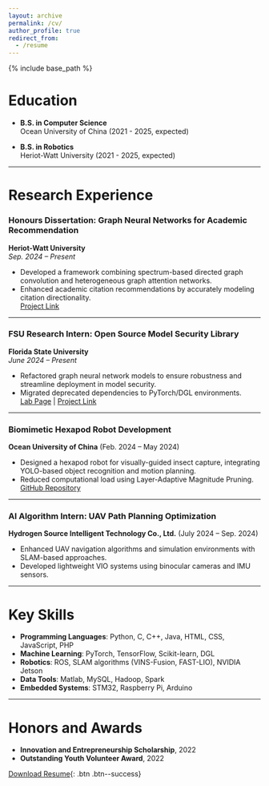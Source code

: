 ```yaml
---
layout: archive
permalink: /cv/
author_profile: true
redirect_from:
  - /resume
---
```


{% include base_path %}

Education
======
* **B.S. in Computer Science**  
  Ocean University of China (2021 - 2025, expected)

* **B.S. in Robotics**  
  Heriot-Watt University (2021 - 2025, expected)

---


Research Experience
======
### **Honours Dissertation: Graph Neural Networks for Academic Recommendation**  
**Heriot-Watt University**  
*Sep. 2024 – Present*  
- Developed a framework combining spectrum-based directed graph convolution and heterogeneous graph attention networks.  
- Enhanced academic citation recommendations by accurately modeling citation directionality.  
[Project Link](https://github.com/juyujing/Graduation-Project)

---

### **FSU Research Intern: Open Source Model Security Library**  
**Florida State University**  
*June 2024 – Present*  
- Refactored graph neural network models to ensure robustness and streamline deployment in model security.  
- Migrated deprecated dependencies to PyTorch/DGL environments.  
[Lab Page](https://yushundong.github.io//students) | [Project Link](https://github.com/GNNIP/GNNIP)

---

### **Biomimetic Hexapod Robot Development**  
**Ocean University of China** (Feb. 2024 – May 2024)  
- Designed a hexapod robot for visually-guided insect capture, integrating YOLO-based object recognition and motion planning.  
- Reduced computational load using Layer-Adaptive Magnitude Pruning.  
[GitHub Repository](https://github.com/juyujing/Capturer)

---

### **AI Algorithm Intern: UAV Path Planning Optimization**  
**Hydrogen Source Intelligent Technology Co., Ltd.** (July 2024 – Sep. 2024)  
- Enhanced UAV navigation algorithms and simulation environments with SLAM-based approaches.  
- Developed lightweight VIO systems using binocular cameras and IMU sensors.  

---

Key Skills
======
* **Programming Languages**: Python, C, C++, Java, HTML, CSS, JavaScript, PHP  
* **Machine Learning**: PyTorch, TensorFlow, Scikit-learn, DGL  
* **Robotics**: ROS, SLAM algorithms (VINS-Fusion, FAST-LIO), NVIDIA Jetson  
* **Data Tools**: Matlab, MySQL, Hadoop, Spark  
* **Embedded Systems**: STM32, Raspberry Pi, Arduino

---

Honors and Awards
======
* **Innovation and Entrepreneurship Scholarship**, 2022  
* **Outstanding Youth Volunteer Award**, 2022  

[Download Resume](https://raw.githubusercontent.com/juyujing/juyujing.github.io/master/files/Resume.pdf){: .btn .btn--success}

<br><br>


